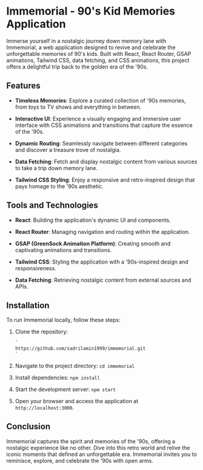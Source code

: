 # Immemorial - 90's Kid Memories Application

Immerse yourself in a nostalgic journey down memory lane with Immemorial, a web application designed to revive and celebrate the unforgettable memories of 90's kids. Built with React, React Router, GSAP animations, Tailwind CSS, data fetching, and CSS animations, this project offers a delightful trip back to the golden era of the '90s.

## Features

- **Timeless Memories**: Explore a curated collection of '90s memories, from toys to TV shows and everything in between.

- **Interactive UI**: Experience a visually engaging and immersive user interface with CSS animations and transitions that capture the essence of the '90s.

- **Dynamic Routing**: Seamlessly navigate between different categories and discover a treasure trove of nostalgia.

- **Data Fetching**: Fetch and display nostalgic content from various sources to take a trip down memory lane.

- **Tailwind CSS Styling**: Enjoy a responsive and retro-inspired design that pays homage to the '90s aesthetic.

## Tools and Technologies

- **React**: Building the application's dynamic UI and components.

- **React Router**: Managing navigation and routing within the application.

- **GSAP (GreenSock Animation Platform)**: Creating smooth and captivating animations and transitions.

- **Tailwind CSS**: Styling the application with a '90s-inspired design and responsiveness.

- **Data Fetching**: Retrieving nostalgic content from external sources and APIs.


## Installation

To run Immemorial locally, follow these steps:

1. Clone the repository:

   ```bash
   `
   https://github.com/sadrilamin1999/immemorial.git
   `
2. Navigate to the project directory:
   `
   cd immemorial
   `
4. Install dependencies:
   `
   npm install
   `
4. Start the development server:
   `
   npm start
   `
   
6. Open your browser and access the application at `http://localhost:3000`.
   
## Conclusion
Immemorial captures the spirit and memories of the '90s, offering a nostalgic experience like no other. Dive into this retro world and relive the iconic moments that defined an unforgettable era. Immemorial invites you to reminisce, explore, and celebrate the '90s with open arms.
